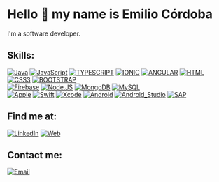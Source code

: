 # Hello  👋 my name is Emilio Córdoba

I'm a software developer.


## Skills:


[![Java](https://img.shields.io/badge/Java-007396?style=for-the-badge&logo=java&logoColor=white&labelColor=101010)]()
[![JavaScript](https://img.shields.io/badge/JavaScript-F7DF1E?style=for-the-badge&logo=javascript&logoColor=white&labelColor=101010)]()
[![TYPESCRIPT](https://img.shields.io/badge/TypeScript-007ACC?style=for-the-badge&logo=typescript&logoColor=white&labelColor=101010)]()
[![IONIC](https://img.shields.io/badge/Ionic-3880FF?style=for-the-badge&logo=ionic&logoColor=white&labelColor=101010)]()
[![ANGULAR](https://img.shields.io/badge/Angular-DD0031?style=for-the-badge&logo=angular&logoColor=white&labelColor=101010)]()
[![HTML](https://img.shields.io/badge/HTML-239120?style=for-the-badge&logo=html5&logoColor=white&labelColor=101010)]()
[![CSS3](https://img.shields.io/badge/CSS3-1572B6?style=for-the-badge&logo=css3&logoColor=white&labelColor=101010)]()
[![BOOTSTRAP](https://img.shields.io/badge/Bootstrap-563D7C?style=for-the-badge&logo=bootstrap&logoColor=white&labelColor=101010)]()
</br>
[![Firebase](https://img.shields.io/badge/Firebase-FFCA28?style=for-the-badge&logo=firebase&logoColor=white&labelColor=101010)]()
[![Node.JS](https://img.shields.io/badge/Node.JS-339933?style=for-the-badge&logo=node.js&logoColor=white&labelColor=101010)]()
[![MongoDB](https://img.shields.io/badge/MongoDB-47A248?style=for-the-badge&logo=mongodb&logoColor=white&labelColor=101010)]()
[![MySQL](https://img.shields.io/badge/MySQL-4479A1?style=for-the-badge&logo=mysql&logoColor=white&labelColor=101010)]()
</br>
[![Apple](https://img.shields.io/badge/iOS-999999?style=for-the-badge&logo=apple&logoColor=white&labelColor=101010)]()
[![Swift](https://img.shields.io/badge/Swift-FA7343?style=for-the-badge&logo=swift&logoColor=white&labelColor=101010)]()
[![Xcode](https://img.shields.io/badge/Xcode-FA7343?style=for-the-badge&logo=xcode&logoColor=white&labelColor=101010)]()
[![Android](https://img.shields.io/badge/Android-3DDC84?style=for-the-badge&logo=android&logoColor=white&labelColor=101010)]()
[![Android_Studio](https://img.shields.io/badge/Android_Studio-3DDC84?style=for-the-badge&logo=android-studio&logoColor=white&labelColor=101010)]()
[![SAP](https://img.shields.io/badge/SAP-0FAAFF?style=for-the-badge&logo=sap&logoColor=white&labelColor=101010)]()

## Find me at:

[![LinkedIn](https://img.shields.io/badge/LinkedIn-Emilio_Córdoba-0077B5?style=for-the-badge&logo=linkedin&logoColor=white&labelColor=101010)](https://www.linkedin.com/in/emilio-c%C3%B3rdoba-rojano-03105250/)
[![Web](https://img.shields.io/badge/My_Website-Emilio_web-14a1f0?style=for-the-badge&logo=dev.to&logoColor=white&labelColor=101010)](https://sites.google.com/view/javascript-learn/conocimientos)

## Contact me:


[![Email](https://img.shields.io/badge/emicorgul@gmail.com-my_personal_email_()-D14836?style=for-the-badge&logo=gmail&logoColor=white&labelColor=101010)](mailto:braismoure@mouredev.com)


